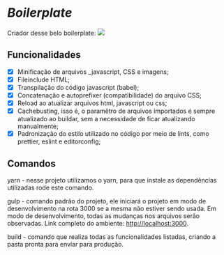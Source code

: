 # *Boilerplate*

Criador desse belo boilerplate:
![](/src/images/github-profile.png)

## Funcionalidades
- [x] Minificação de arquivos _javascript, CSS e imagens;
- [x] Fileinclude HTML;
- [x] Transpilação do código javascript (babel);
- [x] Concatenação e autoprefixer (compatibilidade) do arquivo CSS;
- [x] Reload ao atualizar arquivos html, javascript ou css;
- [x] Cachebusting, isso é, o paramêtro de arquivos importados é sempre atualizado ao buildar, sem a necessidade de ficar atualizando manualmente;
- [x] Padronização do estilo utilizado no código por meio de lints, como prettier, eslint e editorconfig;

## Comandos
yarn - nesse projeto utilizamos o yarn, para que instale as dependências utilizadas rode este comando.

gulp - comando padrão do projeto, ele iniciará o projeto em modo de desenvolvimento na rota 3000 se a mesma não estiver sendo usada. Em modo de desenvolvimento, todas as mudanças nos arquivos serão observadas. Link completo do ambiente: [http://localhost:3000](http://localhost:3000).

build - comando que realiza todas as funcionalidades listadas, criando a pasta pronta para enviar para produção.
